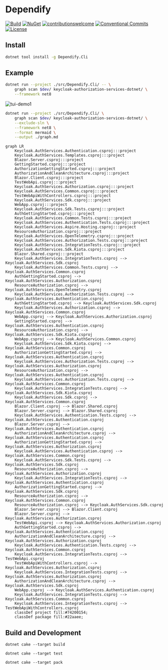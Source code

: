 # Dependify

[![Build](https://github.com/NikiforovAll/dependify/actions/workflows/build.yml/badge.svg?branch=main)](https://github.com/NikiforovAll/dependify/actions/workflows/build.yml)
[![NuGet](https://img.shields.io/nuget/dt/Dependify.Cli.svg)](https://nuget.org/packages/Dependify.Cli)
[![contributionswelcome](https://img.shields.io/badge/contributions-welcome-brightgreen.svg?style=flat)](https://github.com/nikiforovall/dependify)
[![Conventional Commits](https://img.shields.io/badge/Conventional%20Commits-1.0.0-yellow.svg)](https://conventionalcommits.org)
[![License](https://img.shields.io/badge/license-MIT-blue.svg)](https://github.com/nikiforovall/dependify/blob/main/LICENSE.md)


## Install

```bash
dotnet tool install -g Dependify.Cli
```

## Example

```bash
dotnet run --project ./src/Dependify.Cli/ -- \
    graph scan $dev/ keycloak-authorization-services-dotnet/ \
    --framework net8
```

![tui-demo1](./assets/tui-demo1.png)

```bash
dotnet run --project ./src/Dependify.Cli/ \
    graph scan $dev/ keycloak-authorization-services-dotnet/ \
    --exclude-sln \
    --framework net8 \
    --format mermaid \
    --output ./graph.md
```

```mermaid
graph LR
    Keycloak.AuthServices.Authentication.csproj:::project
    Keycloak.AuthServices.Templates.csproj:::project
    Blazor.Server.csproj:::project
    GettingStarted.csproj:::project
    AuthorizationGettingStarted.csproj:::project
    AuthorizationAndCleanArchitecture.csproj:::project
    Blazor.Client.csproj:::project
    TestWebApi.csproj:::project
    Keycloak.AuthServices.Authorization.csproj:::project
    Keycloak.AuthServices.Common.csproj:::project
    TestWebApiWithControllers.csproj:::project
    Keycloak.AuthServices.Sdk.csproj:::project
    WebApp.csproj:::project
    Keycloak.AuthServices.Sdk.Tests.csproj:::project
    AuthGettingStarted.csproj:::project
    Keycloak.AuthServices.Common.Tests.csproj:::project
    Keycloak.AuthServices.Authentication.Tests.csproj:::project
    Keycloak.AuthServices.Aspire.Hosting.csproj:::project
    ResourceAuthorization.csproj:::project
    Keycloak.AuthServices.OpenTelemetry.csproj:::project
    Keycloak.AuthServices.Authorization.Tests.csproj:::project
    Keycloak.AuthServices.IntegrationTests.csproj:::project
    Keycloak.AuthServices.Sdk.Kiota.csproj:::project
    Blazor.Shared.csproj:::project
    Keycloak.AuthServices.IntegrationTests.csproj --> Keycloak.AuthServices.Sdk.csproj
    Keycloak.AuthServices.Common.Tests.csproj --> Keycloak.AuthServices.Common.csproj
    AuthGettingStarted.csproj --> Keycloak.AuthServices.Authorization.csproj
    ResourceAuthorization.csproj --> Keycloak.AuthServices.OpenTelemetry.csproj
    Keycloak.AuthServices.Authorization.Tests.csproj --> Keycloak.AuthServices.Authentication.csproj
    AuthGettingStarted.csproj --> Keycloak.AuthServices.Sdk.csproj
    Keycloak.AuthServices.Authorization.csproj --> Keycloak.AuthServices.Common.csproj
    WebApp.csproj --> Keycloak.AuthServices.Authorization.csproj
    GettingStarted.csproj --> Keycloak.AuthServices.Authentication.csproj
    ResourceAuthorization.csproj --> Keycloak.AuthServices.Sdk.Kiota.csproj
    WebApp.csproj --> Keycloak.AuthServices.Common.csproj
    Keycloak.AuthServices.Sdk.Kiota.csproj --> Keycloak.AuthServices.Common.csproj
    AuthorizationGettingStarted.csproj --> Keycloak.AuthServices.Authentication.csproj
    Keycloak.AuthServices.Authorization.Tests.csproj --> Keycloak.AuthServices.Authorization.csproj
    ResourceAuthorization.csproj --> Keycloak.AuthServices.Authentication.csproj
    Keycloak.AuthServices.Authorization.Tests.csproj --> Keycloak.AuthServices.Common.csproj
    Keycloak.AuthServices.IntegrationTests.csproj --> Keycloak.AuthServices.Sdk.Kiota.csproj
    Keycloak.AuthServices.Sdk.csproj --> Keycloak.AuthServices.Common.csproj
    Blazor.Client.csproj --> Blazor.Shared.csproj
    Blazor.Server.csproj --> Blazor.Shared.csproj
    Keycloak.AuthServices.Authentication.Tests.csproj --> Keycloak.AuthServices.Authentication.csproj
    Blazor.Server.csproj --> Keycloak.AuthServices.Authentication.csproj
    AuthorizationAndCleanArchitecture.csproj --> Keycloak.AuthServices.Authentication.csproj
    AuthorizationGettingStarted.csproj --> Keycloak.AuthServices.Authorization.csproj
    Keycloak.AuthServices.Authentication.csproj --> Keycloak.AuthServices.Common.csproj
    Keycloak.AuthServices.Sdk.Tests.csproj --> Keycloak.AuthServices.Sdk.csproj
    ResourceAuthorization.csproj --> Keycloak.AuthServices.Authorization.csproj
    Keycloak.AuthServices.IntegrationTests.csproj --> Keycloak.AuthServices.Authentication.csproj
    AuthorizationGettingStarted.csproj --> Keycloak.AuthServices.Sdk.csproj
    ResourceAuthorization.csproj --> Keycloak.AuthServices.Common.csproj
    ResourceAuthorization.csproj --> Keycloak.AuthServices.Sdk.csproj
    Blazor.Server.csproj --> Blazor.Client.csproj
    Blazor.Server.csproj --> Keycloak.AuthServices.Authorization.csproj
    TestWebApi.csproj --> Keycloak.AuthServices.Authorization.csproj
    AuthGettingStarted.csproj --> Keycloak.AuthServices.Authentication.csproj
    AuthorizationAndCleanArchitecture.csproj --> Keycloak.AuthServices.Authorization.csproj
    Keycloak.AuthServices.Authentication.Tests.csproj --> Keycloak.AuthServices.Common.csproj
    Keycloak.AuthServices.IntegrationTests.csproj --> TestWebApi.csproj
    TestWebApiWithControllers.csproj --> Keycloak.AuthServices.Authorization.csproj
    Keycloak.AuthServices.IntegrationTests.csproj --> Keycloak.AuthServices.Authorization.csproj
    AuthorizationAndCleanArchitecture.csproj --> Keycloak.AuthServices.Sdk.csproj
    WebApp.csproj --> Keycloak.AuthServices.Authentication.csproj
    Keycloak.AuthServices.IntegrationTests.csproj --> Keycloak.AuthServices.Common.csproj
    Keycloak.AuthServices.IntegrationTests.csproj --> TestWebApiWithControllers.csproj
    classDef project fill:#74200154;
    classDef package fill:#22aaee;

```

## Build and Development

`dotnet cake --target build`

`dotnet cake --target test`

`dotnet cake --target pack`
